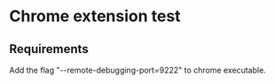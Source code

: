 # Chrome extension test

## Requirements

Add the flag "--remote-debugging-port=9222" to chrome executable.